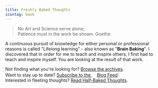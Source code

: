 ```yaml
---
title: Freshly Baked Thoughts
icontag: book
---
```


> No Art and Science serve alone; <br/>Patience must in the work be shown. <span>Goethe</span>

A continuous pursuit of knowledge for either personal or professional reasons is called "Lifelong learning" - also known as "**Brain Baking**". I discovered that in order for me to teach and inspire others, I first had to teach and inspire myself. You are looking at the result of that work. 

Not finding what you're looking for? [Browse the archives](/archives).<br/>
Want to stay up to date? [Subscribe to the <svg class='icon icon-small' width='16' height='16'><use xlink:href='#news'></use></svg>Blog Feed](/post/index.xml).<br/>
Interested in fleeting thoughts? [Read Half-Baked Thoughts](/notes).